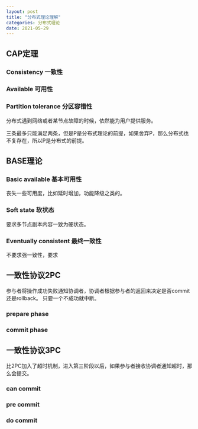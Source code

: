 ```yaml
---
layout: post
title: "分布式理论理解"
categories: 分布式理论
date: 2021-05-29
---
```


## CAP定理

### Consistency 一致性

### Available 可用性

### Partition tolerance 分区容错性
分布式遇到网络或者某节点故障的时候，依然能为用户提供服务。

三条最多只能满足两条，但是P是分布式理论的前提，如果舍弃P，那么分布式也不复存在，所以P是分布式的前提。


## BASE理论

### Basic available 基本可用性
丧失一些可用度，比如延时增加，功能降级之类的。

### Soft state 软状态
要求多节点副本内容一致为硬状态。

### Eventually consistent 最终一致性
不要求强一致性，要求

## 一致性协议2PC
参与者将操作成功失败通知协调者，协调者根据参与者的返回来决定是否commit还是rollback。
只要一个不成功就中断。
### prepare phase

### commit phase

## 一致性协议3PC
比2PC加入了超时机制，进入第三阶段以后，如果参与者接收协调者通知超时，那么会提交。

### can commit

### pre commit

### do commit


